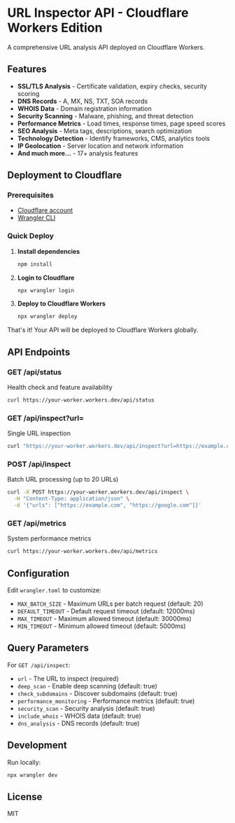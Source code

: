 # URL Inspector API - Cloudflare Workers Edition

A comprehensive URL analysis API deployed on Cloudflare Workers.

## Features

- **SSL/TLS Analysis** - Certificate validation, expiry checks, security scoring
- **DNS Records** - A, MX, NS, TXT, SOA records
- **WHOIS Data** - Domain registration information
- **Security Scanning** - Malware, phishing, and threat detection
- **Performance Metrics** - Load times, response times, page speed scores
- **SEO Analysis** - Meta tags, descriptions, search optimization
- **Technology Detection** - Identify frameworks, CMS, analytics tools
- **IP Geolocation** - Server location and network information
- **And much more...** - 17+ analysis features

## Deployment to Cloudflare

### Prerequisites
- [Cloudflare account](https://dash.cloudflare.com/sign-up)
- [Wrangler CLI](https://developers.cloudflare.com/workers/wrangler/install-and-update/)

### Quick Deploy

1. **Install dependencies**
   ```bash
   npm install
   ```

2. **Login to Cloudflare**
   ```bash
   npx wrangler login
   ```

3. **Deploy to Cloudflare Workers**
   ```bash
   npx wrangler deploy
   ```

That's it! Your API will be deployed to Cloudflare Workers globally.

## API Endpoints

### GET /api/status
Health check and feature availability
```bash
curl https://your-worker.workers.dev/api/status
```

### GET /api/inspect?url=<url>
Single URL inspection
```bash
curl "https://your-worker.workers.dev/api/inspect?url=https://example.com"
```

### POST /api/inspect
Batch URL processing (up to 20 URLs)
```bash
curl -X POST https://your-worker.workers.dev/api/inspect \
  -H "Content-Type: application/json" \
  -d '{"urls": ["https://example.com", "https://google.com"]}'
```

### GET /api/metrics
System performance metrics
```bash
curl https://your-worker.workers.dev/api/metrics
```

## Configuration

Edit `wrangler.toml` to customize:
- `MAX_BATCH_SIZE` - Maximum URLs per batch request (default: 20)
- `DEFAULT_TIMEOUT` - Default request timeout (default: 12000ms)
- `MAX_TIMEOUT` - Maximum allowed timeout (default: 30000ms)
- `MIN_TIMEOUT` - Minimum allowed timeout (default: 5000ms)

## Query Parameters

For `GET /api/inspect`:
- `url` - The URL to inspect (required)
- `deep_scan` - Enable deep scanning (default: true)
- `check_subdomains` - Discover subdomains (default: true)
- `performance_monitoring` - Performance metrics (default: true)
- `security_scan` - Security analysis (default: true)
- `include_whois` - WHOIS data (default: true)
- `dns_analysis` - DNS records (default: true)

## Development

Run locally:
```bash
npx wrangler dev
```

## License

MIT
